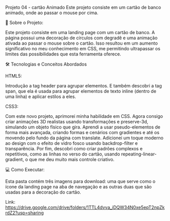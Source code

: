 Projeto 04 - cartão Animado
Este projeto consiste em um cartão de banco animado, onde ao passar o mouse por cima.

🚀  Sobre o Projeto:

Este projeto consiste em uma landing page com um cartão de banco. A página possui uma decoração de círculos com degradê e uma animação ativada ao passar o mouse sobre o cartão. Isso resultou em um aumento significativo no meu conhecimento em CSS, me permitindo ultrapassar os limites das possibilidades que esta ferramenta oferece.

🛠️ Tecnologias e Conceitos Abordados

HTML5:

Introdução a tag header para agrupar elementos. E também descobri a tag span, que ela é usada para agrupar elementos de texto inline (dentro de uma linha) e aplicar estilos a eles.

CSS3:

Com este novo projeto, aprimorei minha habilidade em CSS. Agora consigo criar animações 3D realistas usando transformações e preserve-3d, simulando um objeto físico que gira. Aprendi a usar pseudo-elementos de forma mais avançada, criando formas e cenários com gradientes e até os movendo pelo fundo da página com translate. Adicionei um toque moderno ao design com o efeito de vidro fosco usando backdrop-filter e transparência. Por fim, descobri como criar padrões complexos e repetitivos, como as linhas no verso do cartão, usando repeating-linear-gradient, o que me deu muito mais controle criativo.

💻 Como Executar:

Esta pasta contém três imagens para download: uma que serve como o ícone da landing page na aba de navegação e as outras duas que são usadas para a decoração do cartão.

Link: https://drive.google.com/drive/folders/1TTL4dvva_iDQW34N0xe5epT2npZkrdZ2?usp=sharing
